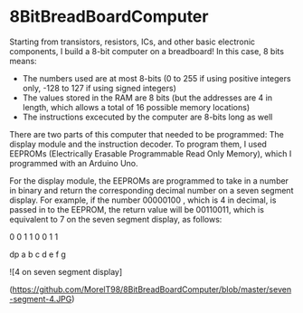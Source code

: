 # 8BitBreadBoardComputer

Starting from transistors, resistors, ICs, and other basic electronic components, I build a 8-bit computer on a breadboard! In this case, 8 bits means:

- The numbers used are at most 8-bits (0 to 255 if using positive integers only, -128 to 127 if using signed integers)
- The values stored in the RAM are 8 bits (but the addresses are 4 in length, which allows a total of 16 possible memory locations)
- The instructions excecuted by the computer are 8-bits long as well

There are two parts of this computer that needed to be programmed: The display module and the instruction decoder. To program them, I used EEPROMs (Electrically Erasable Programmable Read Only Memory), which I programmed with an Arduino Uno.

For the display module, the EEPROMs are programmed to take in a number in binary and return the corresponding decimal number on a seven segment display.
For example, if the number 00000100 , which is 4 in decimal, is passed in to the EEPROM, the return value will be 00110011, which is equivalent to 7 on the seven segment display, as follows:

  0   0   1   1   0   0   1   1
  
  dp  a   b   c   d   e   f   g
  
  ![4 on seven segment display]
  
  (https://github.com/MorelT98/8BitBreadBoardComputer/blob/master/seven-segment-4.JPG)
